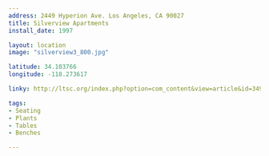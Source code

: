 ```yaml
---
address: 2449 Hyperion Ave. Los Angeles, CA 90027 
title: Silverview Apartments
install_date: 1997

layout: location
image: "silverview3_800.jpg"

latitude: 34.103766
longitude: -118.273617

linky: http://ltsc.org/index.php?option=com_content&view=article&id=349

tags:	
- Seating
- Plants
- Tables
- Benches

---
```

